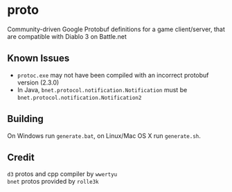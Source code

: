 # proto

Community-driven Google Protobuf definitions for a game client/server, that are compatible with Diablo 3 on Battle.net

## Known Issues

* `protoc.exe` may not have been compiled with an incorrect protobuf version (2.3.0)  
* In Java, `bnet.protocol.notification.Notification` must be `bnet.protocol.notification.Notification2`

## Building

On Windows run `generate.bat`, on Linux/Mac OS X run `generate.sh`.

## Credit
`d3` protos and cpp compiler by `wwertyu`  
`bnet` protos provided by `rolle3k`